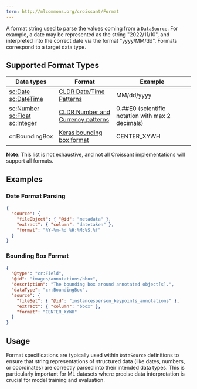 ```yaml
---
term: http://mlcommons.org/croissant/Format
---
```


A format string used to parse the values coming from a `DataSource`. For example, a date may be represented as the string "2022/11/10", and interpreted into the correct date via the format "yyyy/MM/dd". Formats correspond to a target data type.

## Supported Format Types

| Data types | Format | Example |
|------------|--------|---------|
| [sc:Date](http://schema.org/Date)<br>[sc:DateTime](http://schema.org/DateTime) | [CLDR Date/Time Patterns](https://cldr.unicode.org/translation/date-time/date-time-patterns) | MM/dd/yyyy |
| [sc:Number](http://schema.org/Number)<br>[sc:Float](http://schema.org/Float)<br>[sc:Integer](http://schema.org/Integer) | [CLDR Number and Currency patterns](https://cldr.unicode.org/translation/number-currency-formats/number-and-currency-patterns) | 0.##E0 (scientific notation with max 2 decimals) |
| cr:BoundingBox | [Keras bounding box format](https://keras.io/api/keras_cv/bounding_box/formats/) | CENTER_XYWH |

**Note**: This list is not exhaustive, and not all Croissant implementations will support all formats.

## Examples

### Date Format Parsing
```json
{
  "source": {
    "fileObject": { "@id": "metadata" },
    "extract": { "column": "datetaken" },
    "format": "%Y-%m-%d %H:%M:%S.%f"
  }
}
```

### Bounding Box Format
```json
{
  "@type": "cr:Field",
  "@id": "images/annotations/bbox",
  "description": "The bounding box around annotated object[s].",
  "dataType": "cr:BoundingBox",
  "source": {
    "fileSet": { "@id": "instancesperson_keypoints_annotations" },
    "extract": { "column": "bbox" },
    "format": "CENTER_XYWH"
  }
}
```

## Usage

Format specifications are typically used within `DataSource` definitions to ensure that string representations of structured data (like dates, numbers, or coordinates) are correctly parsed into their intended data types. This is particularly important for ML datasets where precise data interpretation is crucial for model training and evaluation.